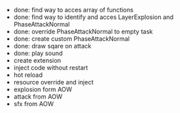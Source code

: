 * done: find way to acces array of functions
* done: find way to identify and acces LayerExplosion and PhaseAttackNormal
* done: override PhaseAttackNormal to empty task
* done: create custom PhaseAttackNormal
* done: draw sqare on attack
* done: play sound
* create extension
* inject code without restart
* hot reload
* resource override and inject
* explosion form AOW
* attack from AOW
* sfx from AOW